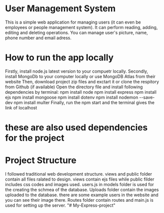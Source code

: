 # User Management System
This is a simple web application for managing users (it can even be employees or people management system).
It can perform  reading, adding, editing and deleting operations.
You can manage user's picture, name, phone number and email adress.

# How to run the app locally
Firstly, install node.js latest version to your compuetr locally.
Secondly, install MongoDb to your computer locally or use MongoDB Atlas from their website
Then, download project zip files and exctart it or clone the respitory from Github (if available)
Open the directory file and install following dependencies by terminal:
npm install node
npm install express
npm install ejs
npm install mongoose
npm install dotenv
npm install nodemon --save-dev
npm install multer
Finally, run the npm start and the terminal gives the link of localhost
# these are also used dependencies for the project

# Project Structure
I followed traditional web development structure. views and public folder contain all files ralated to design. views contain ejs files while public filder includes css codes and images used. users.js in models folder is used for the creating the schmea of the database. Uploads folder contain the images uploaded to the database. there are some example users in the website and you can see their image there. Routes folder contain routes and main.js is used for setting up the server.
"# My-Express-project" 

